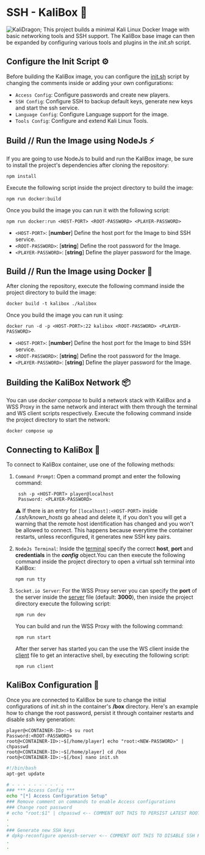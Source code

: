 # **SSH - KaliBox** :toolbox:
![KaliDragon](https://github.com/Doth-J/SSH-Kalibox/docs/KaliBox.png); 
This project builds a minimal Kali Linux Docker Image with basic networking tools and SSH support. The KaliBox base image can then be expanded by configuring various tools and plugins in the *init.sh* script.

## Configure the Init Script :gear:
Before building the KaliBox image, you can configure the [init.sh](./kalibox/init.sh) script by changing the comments inside or adding your own configurations:
- `Access Config`: Configure passwords and create new players.
- `SSH Config`: Configure SSH to backup default keys, generate new keys and start the ssh service.
- `Language Config`: Configure Language support for the image.
- `Tools Config`: Configure and extend Kali Linux Tools.

## Build // Run the Image using NodeJs :zap:
If you are going to use NodeJs to build and run the KaliBox image, be sure to install the project's dependencies after cloning the repository:
```console
npm install 
```
Execute the following script inside the project directory to build the image:
```console
npm run docker:build
``` 
Once you build the image you can run it with the following script:
```console
npm run docker:run <HOST-PORT> <ROOT-PASSWORD> <PLAYER-PASSWORD>
```
- `<HOST-PORT>`: [**number**] Define the host port for the Image to bind SSH service. 
- `<ROOT-PASSWORD>`: [**string**] Define the root password for the Image. 
- `<PLAYER-PASSWORD>`: [**string**] Define the player password for the Image. 
## Build // Run the Image using Docker :whale:
After cloning the repository, execute the following command inside the project directory to build the image:
```console
docker build -t kalibox ./kalibox
```
Once you build the image you can run it using:
```console
docker run -d -p <HOST-PORT>:22 kalibox <ROOT-PASSWORD> <PLAYER-PASSWORD> 
```
- `<HOST-PORT>`: [**number**] Define the host port for the Image to bind SSH service. 
- `<ROOT-PASSWORD>`: [**string**] Define the root password for the Image. 
- `<PLAYER-PASSWORD>`: [**string**] Define the player password for the Image. 
  
## Building the KaliBox Network :package:
You can use *docker compose* to build a network stack with KaliBox and a WSS Proxy in the same network and interact with them through the terminal and WS client scripts respectively. Execute the following command inside the project directory to start the network:
```console
docker compose up
```  
## Connecting to KaliBox :dragon:
To connect to KaliBox container, use one of the following methods:

1. `Command Prompt`: Open a command prompt and enter the following command:
   ```console
    ssh -p <HOST-PORT> player@localhost 
    Password: <PLAYER-PASSWORD>
   ```
   :warning: If there is an entry for `[localhost]:<HOST-PORT>`  inside */.ssh/known_hosts* go ahead and delete it, if you don't you will get a warning that the remote host identification has changed and you won't be allowed to connect. This happens because everytime the container restarts, unless reconfigured, it generates new SSH key pairs.

2. `NodeJs Terminal`: Inside the [terminal](src/ssh.terminal.ts) specify the correct **host**, **port** and **credentials** in the ***config*** object.You can then execute the following command inside the project directory to open a virtual ssh terminal into KaliBox:
   ```console  
   npm run tty
   ```   
3. `Socket.io Server`: For the WSS Proxy server you can specify the **port** of the server inside the [server](src/wss.server.ts) file (default: **3000**), then inside the project directory execute the following script:
   ```console   
   npm run dev
   ```
   You can build and run the WSS Proxy with the following command:
   ```console
   npm run start
   ```
   After ther server has started you can the use the WS client inside the [client](src/ws.client.ts) file to get an interactive shell, by executing the following script:
   ```console
   npm run client
   ```

## KaliBox Configuration :wrench:
Once you are connected to KaliBox be sure to change the initial configurations of *init.sh* in the container's **/box** directory. Here's an example how to change the root password, persist it through container restarts and disable ssh key generation:
```console
player@<CONTAINER-ID>:~$ su root
Password:<ROOT-PASSWORD>
root@<CONTAINER-ID>:~$[/home/player] echo "root:<NEW-PASSWORD>" | chpasswd
root@<CONTAINER-ID>:~$[/home/player] cd /box 
root@<CONTAINER-ID>:~$[/box] nano init.sh 
```
```bash
#!/bin/bash
apt-get update

# - - - - - - - - - -
### *** Access Config ***
echo "[*] Access Configuration Setup"
### Remove comment on commands to enable Access configurations 
### Change root password
# echo "root:$1" | chpasswd <-- COMMENT OUT THIS TO PERSIST LATEST ROOT PASS
.
.
### Generate new SSH keys
# dpkg-reconfigure openssh-server <-- COMMENT OUT THIS TO DISABLE SSH KEYGEN
.
.
```
